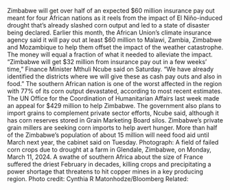 Zimbabwe will get over half of an expected $60 million insurance pay out meant for four African nations as it reels from the impact of El Niño-induced drought that’s already slashed corn output and led to a state of disaster being declared.
Earlier this month, the African Union’s climate insurance agency said it will pay out at least $60 million to Malawi, Zambia, Zimbabwe and Mozambique to help them offset the impact of the weather catastrophe. The money will equal a fraction of what it needed to alleviate the impact.
“Zimbabwe will get $32 million from insurance pay out in a few weeks’ time,” Finance Minister Mthuli Ncube said on Saturday. “We have already identified the districts where we will give these as cash pay outs and also in food.”
The southern African nation is one of the worst affected in the region with 77% of its corn output devastated, according to most recent estimates.
The UN Office for the Coordination of Humanitarian Affairs last week made an appeal for $429 million to help Zimbabwe.
The government also plans to import grains to complement private sector efforts, Ncube said, although it has corn reserves stored in Grain Marketing Board silos. Zimbabwe’s private grain millers are seeking corn imports to help avert hunger.
More than half of the Zimbabwe’s population of about 15 million will need food aid until March next year, the cabinet said on Tuesday.
Photograph: A field of failed corn crops due to drought at a farm in Glendale, Zimbabwe, on Monday, March 11, 2024. A swathe of southern Africa about the size of France suffered the driest February in decades, killing crops and precipitating a power shortage that threatens to hit copper mines in a key producing region. Photo credit: Cynthia R Matonhodze/Bloomberg
Related: